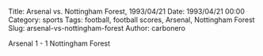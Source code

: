 Title: Arsenal vs. Nottingham Forest, 1993/04/21
Date: 1993/04/21 00:00
Category: sports
Tags: football, football scores, Arsenal, Nottingham Forest
Slug: arsenal-vs-nottingham-forest
Author: carbonero


Arsenal 1 - 1 Nottingham Forest

